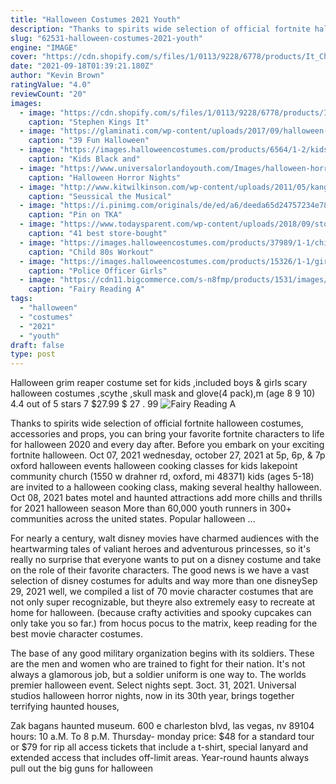 ```yaml
---
title: "Halloween Costumes 2021 Youth"
description: "Thanks to spirits wide selection of official fortnite halloween costumes, accessories and props, you can bring your favorite fortnite characters to life for halloween 2020 and every day after. Before you embark on your exciting fortnite halloween"
slug: "62531-halloween-costumes-2021-youth"
engine: "IMAGE"
cover: "https://cdn.shopify.com/s/files/1/0113/9228/6778/products/It_Chapter_Two_Pennywise_Cosplay_Costume_Dress_Up_Costume_Halloween_Cosplay_Adults_1200x1200.jpg?v=1570071800"
date: "2021-09-18T01:39:21.180Z"
author: "Kevin Brown"
ratingValue: "4.0"
reviewCount: "20"
images:
  - image: "https://cdn.shopify.com/s/files/1/0113/9228/6778/products/It_Chapter_Two_Pennywise_Cosplay_Costume_Dress_Up_Costume_Halloween_Cosplay_Adults_1200x1200.jpg?v=1570071800"
    caption: "Stephen Kings It"
  - image: "https://glaminati.com/wp-content/uploads/2017/09/halloween-costume-ideas-school-sexy-school-girl-334x500.jpg"
    caption: "39 Fun Halloween"
  - image: "https://images.halloweencostumes.com/products/6564/1-2/kids-black-and-white-striped-tights.jpg"
    caption: "Kids Black and"
  - image: "https://www.universalorlandoyouth.com/Images/halloween-horror-nights-orlando-stage-show-full_tcm88-64905.jpg"
    caption: "Halloween Horror Nights"
  - image: "http://www.kitwilkinson.com/wp-content/uploads/2011/05/kanga.jpg"
    caption: "Seussical the Musical"
  - image: "https://i.pinimg.com/originals/de/ed/a6/deeda65d24757234e782c5cf67c2c0d7.jpg"
    caption: "Pin on TKA"
  - image: "https://www.todaysparent.com/wp-content/uploads/2018/09/store-bought-halloween-costumes-1280x960-MermaidAndSeahorse.jpg"
    caption: "41 best store-bought"
  - image: "https://images.halloweencostumes.com/products/37989/1-1/child-80s-workout-girl-costume-.jpg"
    caption: "Child 80s Workout"
  - image: "https://images.halloweencostumes.com/products/15326/1-1/girls-police-officer-costume.jpg"
    caption: "Police Officer Girls"
  - image: "https://cdn11.bigcommerce.com/s-n8fmp/products/1531/images/7744/9728__84686.1465441750.600.800.jpg?c=2"
    caption: "Fairy Reading A"
tags:
  - "halloween"
  - "costumes"
  - "2021"
  - "youth"
draft: false
type: post
---
```


Halloween grim reaper costume set for kids ,included boys & girls scary halloween costumes ,scythe ,skull mask and glove(4 pack),m (age 8 9 10) 4.4 out of 5 stars 7 $27.99 $ 27 . 99
![Fairy Reading A](https://cdn11.bigcommerce.com/s-n8fmp/products/1531/images/7744/9728__84686.1465441750.600.800.jpg?c=2 "Fairy Reading A")

Thanks to spirits wide selection of official fortnite halloween costumes, accessories and props, you can bring your favorite fortnite characters to life for halloween 2020 and every day after. Before you embark on your exciting fortnite halloween. Oct 07, 2021 wednesday, october 27, 2021 at 5p, 6p, &amp; 7p oxford halloween events  halloween cooking classes for kids lakepoint community church (1550 w drahner rd, oxford, mi 48371) kids (ages 5-18) are invited to a halloween cooking class, making several healthy halloween. Oct 08, 2021 bates motel and haunted attractions add more chills and thrills for 2021 halloween season  More than 60,000 youth runners in 300+ communities across the united states. Popular halloween ...
<!--inArticleAds-->

<!--galleryOne-->

For nearly a century, walt disney movies have charmed audiences with the heartwarming tales of valiant heroes and adventurous princesses, so it's really no surprise that everyone wants to put on a disney costume and take on the role of their favorite characters. The good news is we have a vast selection of disney costumes for adults and way more than one disneySep 29, 2021 well, we compiled a list of 70 movie character costumes that are not only super recognizable, but theyre also extremely easy to recreate at home for halloween. (because crafty activities and spooky cupcakes can only take you so far.) from hocus pocus to the matrix, keep reading for the best movie character costumes.
<!--inArticleAds-->

<!--galleryTwo-->

The base of any good military organization begins with its soldiers. These are the men and women who are trained to fight for their nation. It's not always a glamorous job, but a soldier uniform is one way to. The worlds premier halloween event. Select nights sept. 3oct. 31, 2021. Universal studios halloween horror nights, now in its 30th year, brings together terrifying haunted houses,
<!--galleryThree-->

Zak bagans haunted museum. 600 e charleston blvd, las vegas, nv 89104 hours: 10 a.M. To 8 p.M. Thursday- monday price: $48 for a standard tour or $79 for rip all access tickets that include a t-shirt, special lanyard and extended access that includes off-limit areas. Year-round haunts always pull out the big guns for halloween